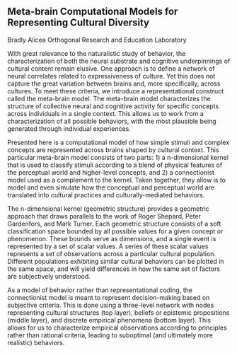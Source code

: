 ## Meta-brain Computational Models for Representing Cultural Diversity
Bradly Alicea
Orthogonal Research and Education Laboratory

With great relevance to the naturalistic study of behavior, the characterization of both the neural substrate and cognitive underpinnings of cultural content remain elusive. One approach is to define a network of neural correlates related to expressiveness of culture. Yet this does not capture the great variation between brains and, more specifically, across cultures. To meet these criteria, we introduce a representational construct called the meta-brain model. The meta-brain model characterizes the structure of collective neural and cognitive activity for specific concepts across individuals in a single context. This allows us to work from a characterization of all possible behaviors, with the most plausible being generated through individual experiences.

Presented here is a computational model of how simple stimuli and complex concepts are represented across brains shaped by cultural context. This particular meta-brain model consists of two parts: 1) a n-dimensional kernel that is used to classify stimuli according to a blend of physical features of the perceptual world and higher-level concepts, and 2) a connectionist model used as a complement to the kernel. Taken together, they allow is to model and even simulate how the conceptual and perceptual world are translated into cultural practices and culturally-mediated behaviors.  

The n-dimensional kernel (geometric structure) provides a geometric approach that draws parallels to the work of Roger Shepard, Peter Gardenfors, and Mark Turner. Each geometric structure consists of a soft classification space bounded by all possible values for a given concept or phenomenon. These bounds serve as dimensions, and a single event is represented by a set of scalar values. A series of these scalar values represents a set of observations across a particular cultural population. Different populations exhibiting similar cultural behaviors can be plotted in the same space, and will yield differences in how the same set of factors are subjectively understood.  

As a model of behavior rather than representational coding, the connectionist model is meant to represent decision-making based on subjective criteria. This is done using a three-level network with nodes representing cultural structures (top layer), beliefs or epistemic propositions (middle layer), and discrete empirical phenomena (bottom layer). This allows for us to characterize empirical observations according to principles rather than rational criteria, leading to suboptimal (and ultimately more realistic) behaviors.  
